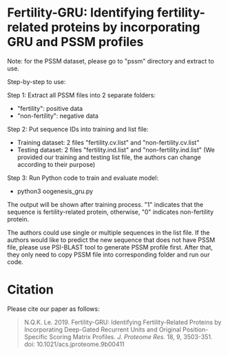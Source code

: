 # Fertility-GRU: Identifying fertility-related proteins by incorporating GRU and PSSM profiles

Note: for the PSSM dataset, please go to "pssm" directory and extract to use.

Step-by-step to use:

Step 1: Extract all PSSM files into 2 separate folders:
- "fertility": positive data
- "non-fertility": negative data

Step 2: Put sequence IDs into training and list file:
- Training dataset: 2 files "fertility.cv.list" and "non-fertility.cv.list"
- Testing dataset: 2 files "fertility.ind.list" and "non-fertility.ind.list"
(We provided our training and testing list file, the authors can change according to their purpose)

Step 3: Run Python code to train and evaluate model:
- python3 oogenesis_gru.py

The output will be shown after training process. "1" indicates that the sequence is fertility-related protein, otherwise, "0" indicates non-fertility protein.

The authors could use single or multiple sequences in the list file. If the authors would like to predict the new sequence that does not have PSSM file, please use PSI-BLAST tool to generate PSSM profile first. After that, they only need to copy PSSM file into corresponding folder and run our code.

# Citation
Please cite our paper as follows:
>N.Q.K. Le. 2019. Fertility-GRU: Identifying Fertility-Related Proteins by Incorporating Deep-Gated Recurrent Units and Original Position-Specific Scoring Matrix Profiles. *J. Proteome Res.* 18, 9, 3503-351. doi: 10.1021/acs.jproteome.9b00411
